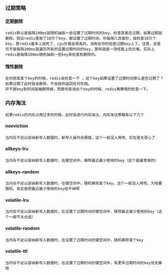 ### 过期策略
#### 定期删除
    redis默认是每隔100ms就随机抽取一些设置了过期时间的key，检查其是否过期，如果过期就删除。假设redis里放了10万个key，都设置了过期时间，你每隔几百毫秒，就检查10万个key，那redis基本上就死了，cpu负载会很高的，消耗在你的检查过期key上了。注意，这里可不是每隔100ms就遍历所有的设置过期时间的key，那样就是一场性能上的灾难。实际上redis是每隔100ms随机抽取一些key来检查和删除的。

#### 惰性删除
    在你获取某个key的时候，redis会检查一下 ，这个key如果设置了过期时间那么是否过期了？如果过期了此时就会删除，不会给你返回任何东西。
    并不是key到时间就被删除掉，而是你查询这个key的时候，redis再懒惰的检查一下。


### 内存淘汰
    如果redis的内存占用过多的时候，此时会进行内存淘汰，内存淘汰策略有以下几个

#### noeviction
    当内存不足以容纳新写入数据时，新写入操作会报错，这个一般没人用吧，实在是太恶心了
#### allkeys-lru
    当内存不足以容纳新写入数据时，在键空间中，移除最近最少使用的key（这个是最常用的）
#### allkeys-random
    当内存不足以容纳新写入数据时，在键空间中，随机移除某个key，这个一般没人用吧，为啥要随机，肯定是把最近最少使用的key给干掉啊
#### volatile-lru
    当内存不足以容纳新写入数据时，在设置了过期时间的键空间中，移除最近最少使用的key（这个一般不太合适）
#### volatile-random
    当内存不足以容纳新写入数据时，在设置了过期时间的键空间中，随机移除某个key
#### volatile-ttl
    当内存不足以容纳新写入数据时，在设置了过期时间的键空间中，有更早过期时间的key优先移除